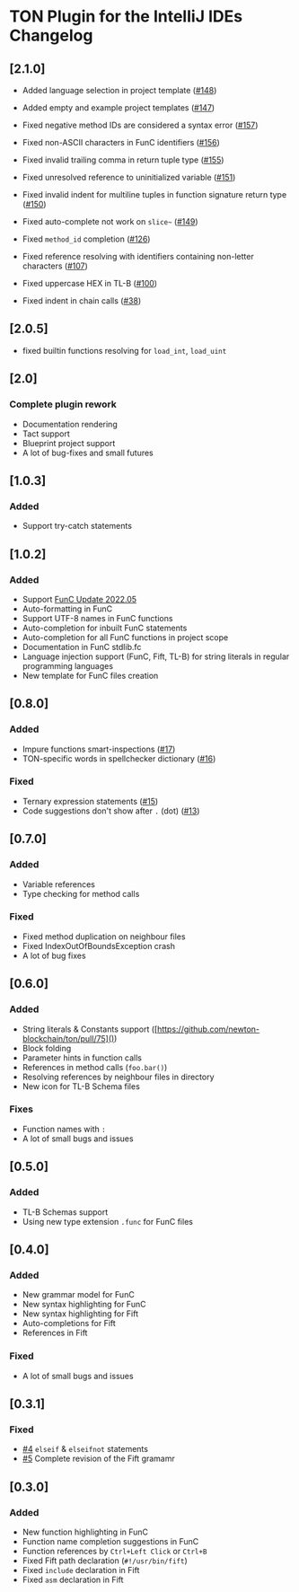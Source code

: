 # TON Plugin for the IntelliJ IDEs Changelog

## [2.1.0]

- Added language selection in project template ([#148](https://github.com/ton-blockchain/intellij-ton/issues/148))
- Added empty and example project templates ([#147](https://github.com/ton-blockchain/intellij-ton/issues/147))

- Fixed negative method IDs are considered a syntax
  error ([#157](https://github.com/ton-blockchain/intellij-ton/issues/157))
- Fixed non-ASCII characters in FunC identifiers ([#156](https://github.com/ton-blockchain/intellij-ton/issues/156))
- Fixed invalid trailing comma in return tuple type ([#155](https://github.com/ton-blockchain/intellij-ton/issues/155))
- Fixed unresolved reference to uninitialized
  variable ([#151](https://github.com/ton-blockchain/intellij-ton/issues/151))
- Fixed invalid indent for multiline tuples in function signature return
  type ([#150](https://github.com/ton-blockchain/intellij-ton/issues/150))
- Fixed auto-complete not work on `slice~` ([#149](https://github.com/ton-blockchain/intellij-ton/issues/149))
- Fixed `method_id` completion ([#126](https://github.com/ton-blockchain/intellij-ton/issues/126))
- Fixed reference resolving with identifiers containing non-letter
  characters ([#107](https://github.com/ton-blockchain/intellij-ton/issues/107))
- Fixed uppercase HEX in TL-B ([#100](https://github.com/ton-blockchain/intellij-ton/issues/100))
- Fixed indent in chain calls ([#38](https://github.com/ton-blockchain/intellij-ton/issues/38))

## [2.0.5]

- fixed builtin functions resolving for `load_int`, `load_uint`

## [2.0]

### Complete plugin rework

- Documentation rendering
- Tact support
- Blueprint project support
- A lot of bug-fixes and small futures

## [1.0.3]

### Added
- Support try-catch statements

## [1.0.2]

### Added

- Support [FunC Update 2022.05](https://telegra.ph/FunC-Update-202205-05-17)
- Auto-formatting in FunC
- Support UTF-8 names in FunC functions
- Auto-completion for inbuilt FunC statements
- Auto-completion for all FunC functions in project scope
- Documentation in FunC stdlib.fc
- Language injection support (FunC, Fift, TL-B) for string literals in regular programming languages
- New template for FunC files creation

## [0.8.0]

### Added

- Impure functions smart-inspections ([#17](https://github.com/andreypfau/intellij-ton/issues/17))
- TON-specific words in spellchecker dictionary ([#16](https://github.com/andreypfau/intellij-ton/issues/16))

### Fixed

- Ternary expression statements ([#15](https://github.com/andreypfau/intellij-ton/issues/15))
- Code suggestions don't show after `.` (dot) ([#13](https://github.com/andreypfau/intellij-ton/issues/13))

## [0.7.0]

### Added

- Variable references
- Type checking for method calls

### Fixed

- Fixed method duplication on neighbour files
- Fixed IndexOutOfBoundsException crash
- A lot of bug fixes

## [0.6.0]

### Added

- String literals & Constants support ([https://github.com/newton-blockchain/ton/pull/75]())
- Block folding
- Parameter hints in function calls
- References in method calls (`foo.bar()`)
- Resolving references by neighbour files in directory
- New icon for TL-B Schema files

### Fixes

- Function names with `:`
- A lot of small bugs and issues

## [0.5.0]

### Added

- TL-B Schemas support
- Using new type extension `.func` for FunC files

## [0.4.0]

### Added

- New grammar model for FunC
- New syntax highlighting for FunC
- New syntax highlighting for Fift
- Auto-completions for Fift
- References in Fift

### Fixed

- A lot of small bugs and issues

## [0.3.1]

### Fixed

- [#4](https://github.com/andreypfau/intellij-ton/issues/4) `elseif` & `elseifnot` statements
- [#5](https://github.com/andreypfau/intellij-ton/issues/5) Complete revision of the Fift gramamr

## [0.3.0]

### Added

- New function highlighting in FunC
- Function name completion suggestions in FunC
- Function references by `Ctrl+Left Click` or `Ctrl+B`
- Fixed Fift path declaration (`#!/usr/bin/fift`)
- Fixed `include` declaration in Fift
- Fixed `asm` declaration in Fift

